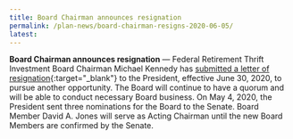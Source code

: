 ```yaml
---
title: Board Chairman announces resignation
permalink: /plan-news/board-chairman-resigns-2020-06-05/
latest: 
---
```


**Board Chairman announces resignation** &#8212; Federal Retirement Thrift Investment Board Chairman Michael Kennedy has [submitted a letter of resignation](https://www.frtib.gov/ReadingRoom/PressRel/PR-2020-06-05-MK_Resignation_Press_Release.pdf){:target="\_blank"} to the President, effective June 30, 2020, to pursue another opportunity. The Board will continue to have a quorum and will be able to conduct necessary Board business. On May 4, 2020, the President sent three nominations for the Board to the Senate. Board Member David A. Jones will serve as Acting Chairman until the new Board Members are confirmed by the Senate.
